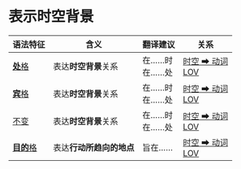# 表示时空背景

|语法特征|含义|翻译建议|关系|
|-|-|-|-|
|[**处**格](https://assets-hk.wikipali.org/pali-handbook/zh-Hans/declension/loc.html)|表达**时空背景**关系|在……时<br>在……处|[时空 ➡ 动词<br>LOV](https://assets-hk.wikipali.org/pali-handbook/zh-Hans/basic-relation/loc/loc-lov.html)|
|[**宾**格](https://assets-hk.wikipali.org/pali-handbook/zh-Hans/declension/acc.html#%E8%BF%9B%E9%98%B6%E7%94%A8%E6%B3%95)|表达**时空背景**关系|在……时<br>在……处|[时空 ➡ 动词<br>LOV](https://assets-hk.wikipali.org/pali-handbook/zh-Hans/basic-relation/loc/loc-lov.html)|
|[不变]()|表达**时空背景**关系|在……时<br>在……处|[时空 ➡ 动词<br>LOV](https://assets-hk.wikipali.org/pali-handbook/zh-Hans/basic-relation/loc/loc-lov.html)|
|[**目的**格](https://assets-hk.wikipali.org/pali-handbook/zh-Hans/declension/acc.html#%E8%BF%9B%E9%98%B6%E7%94%A8%E6%B3%95)|表达**行动所趋向的地点**|旨在……|[时空 ➡ 动词<br>LOV](https://assets-hk.wikipali.org/pali-handbook/zh-Hans/basic-relation/loc/loc-lov.html)|
